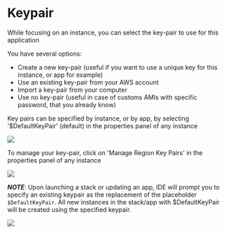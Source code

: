 # Keypair

While focusing on an instance, you can select the key-pair to use for this application

You have several options:

- Create a new key-pair (useful if you want to use a unique key for this instance, or app for example)
- Use an existing key-pair from your AWS account
- Import a key-pair from your computer
- Use no key-pair (useful in case of customs AMIs with specific password, that you already know)

Key pairs can be specified by instance, or by app, by selecting '$DefaultKeyPair' (default) in the properties panel of any instance

![](https://raw.githubusercontent.com/VisualOps/book-image/master/list_keys.png)

To manage your key-pair, click on 'Manage Region Key Pairs' in the properties panel of any instance

![](https://raw.githubusercontent.com/VisualOps/book-image/master/custom_keys.png)

***NOTE***: Upon launching a stack or updating an app, IDE will prompt you to specify an existing keypair as the replacement of the placeholder `$DefaultKeyPair`. All new instances in the stack/app with $DefaultKeyPair will be created using the specified keypair.

![](https://raw.githubusercontent.com/VisualOps/book-image/master/ide_ta_default_keypair.jpg)
